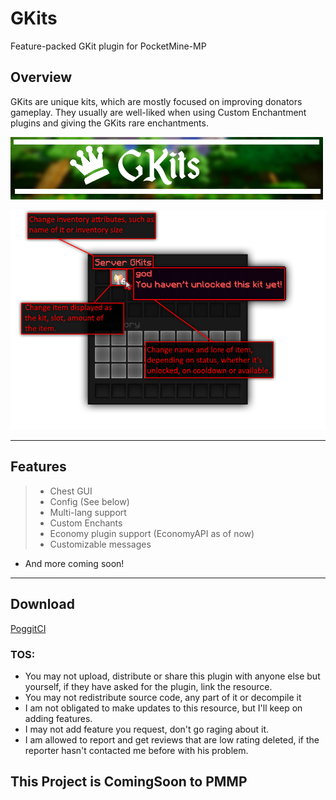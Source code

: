 # GKits
Feature-packed GKit plugin for PocketMine-MP

## Overview
GKits are unique kits, which are mostly focused on improving donators gameplay. They usually are well-liked when using Custom Enchantment plugins and giving the GKits rare enchantments.

![GKits](https://github.com/VirulCreator/GKits/blob/master/img/GKits.png)

![GKits](https://github.com/VirulCreator/GKits/blob/master/img/icon.png)

---
## Features
>- Chest GUI
>- Config (See below)
>- Multi-lang support
>- Custom Enchants
>- Economy plugin support (EconomyAPI as of now)
>- Customizable messages
- And more coming soon!
---

## Download
 [PoggitCI](https://poggit.pmmp.io)
 
### TOS:
* You may not upload, distribute or share this plugin with anyone else but yourself, if they have asked for the plugin, link the resource.
* You may not redistribute source code, any part of it or decompile it
* I am not obligated to make updates to this resource, but I'll keep on adding features.
* I may not add feature you request, don't go raging about it.
* I am allowed to report and get reviews that are low rating deleted, if the reporter hasn't contacted me before with his problem.

 
 ## This Project is  ComingSoon to PMMP
